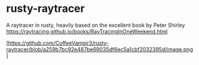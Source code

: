 # rusty-raytracer

A raytracer in rusty, heavily based on the excellent book by Peter Shirley https://raytracing.github.io/books/RayTracingInOneWeekend.html

[https://github.com/CoffeeVampir3/rusty-raytracer/blob/a259b7bc92e487be69035df6ec5a1cbf2032395d/image.png]
